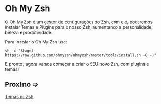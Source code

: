 # Oh My Zsh

O Oh My Zsh é um gestor de configurações do Zsh, com ele, poderemos instalar Temas e Plugins para o nosso Zsh, aumentando a personalidade, beleza e produtividade.

Para instalar o Oh My Zsh use:

`sh -c "$(wget https://raw.github.com/ohmyzsh/ohmyzsh/master/tools/install.sh -O -)"`

E pronto!, agora vamos começar a criar o SEU novo Zsh, com plugins e temas!

## Proximo =>

[Temas no Zsh](../zshrc/README.md)
